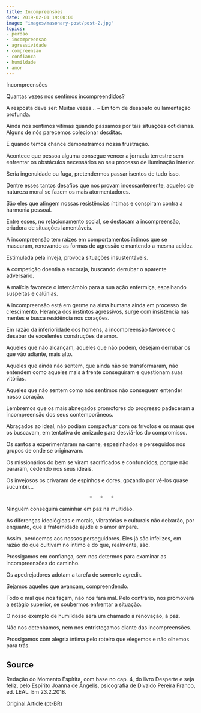 ```yaml
---
title: Incompreensões
date: 2019-02-01 19:00:00
image: "images/masonary-post/post-2.jpg"
topics: 
- perdao
- incompreensao
- agressividade
- compreensao
- confianca
- humildade
- amor
---
```


Incompreensões

Quantas vezes nos sentimos incompreendidos?

A resposta deve ser: Muitas vezes... – Em tom de desabafo ou lamentação
profunda.

Ainda nos sentimos vítimas quando passamos por tais situações cotidianas.
Alguns de nós parecemos colecionar desditas.

E quando temos chance demonstramos nossa frustração.

Acontece que pessoa alguma consegue vencer a jornada terrestre sem enfrentar os
obstáculos necessários ao seu processo de iluminação interior.

Seria ingenuidade ou fuga, pretendermos passar isentos de tudo isso.

Dentre esses tantos desafios que nos provam incessantemente, aqueles de
natureza moral se fazem os mais atormentadores.

São eles que atingem nossas resistências íntimas e conspiram contra a harmonia
pessoal.

Entre esses, no relacionamento social, se destacam a incompreensão, criadora de
situações lamentáveis.

A incompreensão tem raízes em comportamentos íntimos que se mascaram, renovando
as formas de agressão e mantendo a mesma acidez.

Estimulada pela inveja, provoca situações insustentáveis.

A competição doentia a encoraja, buscando derrubar o aparente adversário.

A malícia favorece o intercâmbio para a sua ação enfermiça, espalhando
suspeitas e calúnias.

A incompreensão está em germe na alma humana ainda em processo de crescimento.
Herança dos instintos agressivos, surge com insistência nas mentes e busca
residência nos corações.

Em razão da inferioridade dos homens, a incompreensão favorece o desabar de
excelentes construções de amor.

Aqueles que não alcançam, aqueles que não podem, desejam derrubar os que vão
adiante, mais alto.

Aqueles que ainda não sentem, que ainda não se transformaram, não entendem como
aqueles mais à frente conseguiram e questionam suas vitórias.

Aqueles que não sentem como nós sentimos não conseguem entender nosso coração.

Lembremos que os mais abnegados promotores do progresso padeceram a
incompreensão dos seus contemporâneos.

Abraçados ao ideal, não podiam compactuar com os frívolos e os maus que os
buscavam, em tentativa de amizade para desviá-los do compromisso.

Os santos a experimentaram na carne, espezinhados e perseguidos nos grupos de
onde se originavam.

Os missionários do bem se viram sacrificados e confundidos, porque não pararam,
cedendo nos seus ideais.

Os invejosos os crivaram de espinhos e dores, gozando por vê-los quase
sucumbir...

                                   *   *   *

Ninguém conseguirá caminhar em paz na multidão.

As diferenças ideológicas e morais, vibratórias e culturais não deixarão, por
enquanto, que a fraternidade ajude e o amor ampare.

Assim, perdoemos aos nossos perseguidores. Eles já são infelizes, em razão do
que cultivam no íntimo e do que, realmente, são.

Prossigamos em confiança, sem nos determos para examinar as incompreensões do
caminho.

Os apedrejadores adotam a tarefa de somente agredir.

Sejamos aqueles que avançam, compreendendo.

Todo o mal que nos façam, não nos fará mal. Pelo contrário, nos promoverá a
estágio superior, se soubermos enfrentar a situação.

O nosso exemplo de humildade será um chamado à renovação, à paz.

Não nos detenhamos, nem nos entristeçamos diante das incompreensões.

Prossigamos com alegria íntima pelo roteiro que elegemos e não olhemos para
trás.


## Source
Redação do Momento Espírita, com base no cap. 4, do livro
Desperte e seja feliz, pelo Espírito Joanna de Ângelis,
psicografia de Divaldo Pereira Franco, ed. LEAL.
Em 23.2.2018.

[Original Article (pt-BR)](http://www.momento.com.br/pt/ler_texto.php?id=5352)


